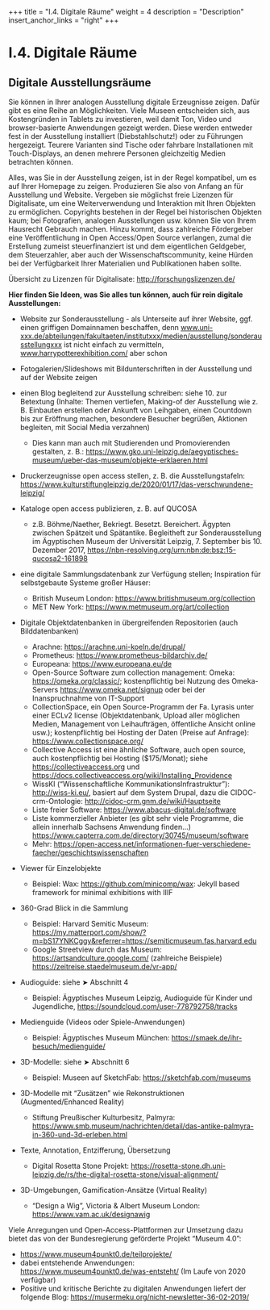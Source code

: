 +++
title = "I.4. Digitale Räume"
weight = 4
description = "Description"
insert_anchor_links = "right"
+++

# I.4. Digitale Räume

## Digitale Ausstellungsräume
Sie können in Ihrer analogen Ausstellung digitale Erzeugnisse zeigen. Dafür gibt es eine Reihe an Möglichkeiten. Viele Museen entscheiden sich, aus Kostengründen in Tablets zu investieren, weil damit Ton, Video und browser-basierte Anwendungen gezeigt werden. Diese werden entweder fest in der Ausstellung installiert (Diebstahlschutz!) oder zu Führungen hergezeigt. Teurere Varianten sind Tische oder fahrbare Installationen mit Touch-Displays, an denen mehrere Personen gleichzeitig Medien betrachten können.

Alles, was Sie in der Ausstellung zeigen, ist in der Regel kompatibel, um es auf Ihrer Homepage zu zeigen. Produzieren Sie also von Anfang an für Ausstellung und Website. Vergeben sie möglichst freie Lizenzen für Digitalisate, um eine Weiterverwendung und Interaktion mit Ihren Objekten zu ermöglichen. Copyrights bestehen in der Regel bei historischen Objekten kaum; bei Fotografien, analogen Ausstellungen usw. können Sie von Ihrem Hausrecht Gebrauch machen. Hinzu kommt, dass zahlreiche Fördergeber eine Veröffentlichung in Open Access/Open Source verlangen, zumal die Erstellung zumeist steuerfinanziert ist und dem eigentlichen Geldgeber, dem Steuerzahler, aber auch der Wissenschaftscommunity, keine Hürden bei der Verfügbarkeit Ihrer Materialien und Publikationen haben sollte.

Übersicht zu Lizenzen für Digitalisate: http://forschungslizenzen.de/

**Hier finden Sie Ideen, was Sie alles tun können, auch für rein digitale Ausstellungen:**

* Website zur Sonderausstellung - als Unterseite auf ihrer Website, ggf. einen griffigen Domainnamen beschaffen, denn www.uni-xxx.de/abteilungen/fakultaeten/institutxxx/medien/ausstellung/sonderausstellungxxx ist nicht einfach zu vermitteln, www.harrypotterexhibition.com/ aber schon
* Fotogalerien/Slideshows mit Bildunterschriften in der Ausstellung und auf der Website zeigen
* einen Blog begleitend zur Ausstellung schreiben: siehe 10. zur Betextung (Inhalte: Themen vertiefen, Making-of der Ausstellung wie z. B. Einbauten erstellen oder Ankunft von Leihgaben, einen Countdown bis zur Eröffnung machen, besondere Besucher begrüßen, Aktionen begleiten, mit Social Media verzahnen)
    * Dies kann man auch mit Studierenden und Promovierenden gestalten, z. B.: https://www.gko.uni-leipzig.de/aegyptisches-museum/ueber-das-museum/objekte-erklaeren.html
* Druckerzeugnisse open access stellen, z. B. die Ausstellungstafeln: https://www.kulturstiftungleipzig.de/2020/01/17/das-verschwundene-leipzig/
* Kataloge open access publizieren, z. B. auf QUCOSA
    * z.B. Böhme/Naether, Bekriegt. Besetzt. Bereichert. Ägypten zwischen Spätzeit und Spätantike. Begleitheft zur Sonderausstellung im Ägyptischen Museum der Universität Leipzig, 7. September bis 10. Dezember 2017, https://nbn-resolving.org/urn:nbn:de:bsz:15-qucosa2-161898
* eine digitale Sammlungsdatenbank zur Verfügung stellen; Inspiration für selbstgebaute Systeme großer Häuser:
    * British Museum London: https://www.britishmuseum.org/collection
    * MET New York: https://www.metmuseum.org/art/collection
* Digitale Objektdatenbanken in übergreifenden Repositorien (auch Bilddatenbanken)
    * Arachne: https://arachne.uni-koeln.de/drupal/
    * Prometheus: https://www.prometheus-bildarchiv.de/
    * Europeana: https://www.europeana.eu/de
    * Open-Source Software zum collection management: Omeka: https://omeka.org/classic/; kostenpflichtig bei Nutzung des Omeka-Servers https://www.omeka.net/signup oder bei der Inanspruchnahme von IT-Support
    * CollectionSpace, ein Open Source-Programm der Fa. Lyrasis unter einer ECLv2 license (Objektdatenbank, Upload aller möglichen Medien, Management von Leihaufträgen, öffentliche Ansicht online usw.); kostenpflichtig bei Hosting der Daten (Preise auf Anfrage): https://www.collectionspace.org/
    * Collective Access ist eine ähnliche Software, auch open source, auch kostenpflichtig bei Hosting ($175/Monat); siehe https://collectiveaccess.org und https://docs.collectiveaccess.org/wiki/Installing_Providence
    * WissKI (“Wissenschaftliche KommunikationsInfrastruktur”): http://wiss-ki.eu/, basiert auf dem System Drupal, dazu die CIDOC-crm-Ontologie: http://cidoc-crm.gnm.de/wiki/Hauptseite
    * Liste freier Software: https://www.abacus-digital.de/software 
    * Liste kommerzieller Anbieter (es gibt sehr viele Programme, die allein innerhalb Sachsens Anwendung finden...) https://www.capterra.com.de/directory/30745/museum/software
    * Mehr: https://open-access.net/informationen-fuer-verschiedene-faecher/geschichtswissenschaften

* Viewer für Einzelobjekte
    * Beispiel: Wax: https://github.com/minicomp/wax: Jekyll based framework for minimal exhibitions with IIIF 

* 360-Grad Blick in die Sammlung
    * Beispiel: Harvard Semitic Museum: https://my.matterport.com/show/?m=bS17YNKCggy&referrer=https://semiticmuseum.fas.harvard.edu 
    * Google Streetview durch das Museum: https://artsandculture.google.com/ (zahlreiche Beispiele)
https://zeitreise.staedelmuseum.de/vr-app/
* Audioguide: siehe ➤ Abschnitt 4
    * Beispiel: Ägyptisches Museum Leipzig, Audioguide für Kinder und Jugendliche, https://soundcloud.com/user-778792758/tracks
* Medienguide (Videos oder Spiele-Anwendungen)
    * Beispiel: Ägyptisches Museum München: https://smaek.de/ihr-besuch/medienguide/
* 3D-Modelle: siehe ➤ Abschnitt 6
    * Beispiel: Museen auf SketchFab: https://sketchfab.com/museums
* 3D-Modelle mit “Zusätzen” wie Rekonstruktionen (Augmented/Enhanced Reality)
    * Stiftung Preußischer Kulturbesitz, Palmyra: https://www.smb.museum/nachrichten/detail/das-antike-palmyra-in-360-und-3d-erleben.html
* Texte, Annotation, Entzifferung, Übersetzung
    * Digital Rosetta Stone Projekt: https://rosetta-stone.dh.uni-leipzig.de/rs/the-digital-rosetta-stone/visual-alignment/ 
* 3D-Umgebungen, Gamification-Ansätze (Virtual Reality)
    * “Design a Wig”, Victoria & Albert Museum London: https://www.vam.ac.uk/designawig

Viele Anregungen und Open-Access-Plattformen zur Umsetzung dazu bietet das von der Bundesregierung geförderte Projekt “Museum 4.0”:

* https://www.museum4punkt0.de/teilprojekte/
* dabei entstehende Anwendungen: https://www.museum4punkt0.de/was-entsteht/ (Im Laufe von 2020 verfügbar)
* Positive und kritische Berichte zu digitalen Anwendungen liefert der folgende Blog: https://musermeku.org/nicht-newsletter-36-02-2019/
